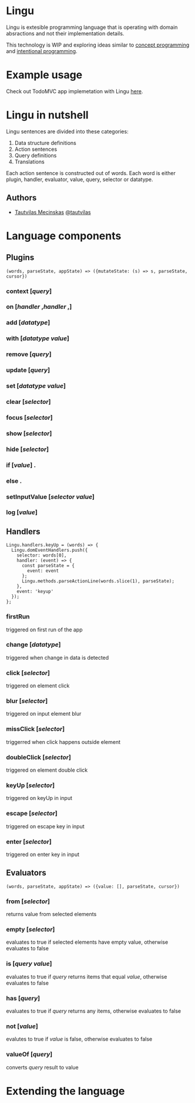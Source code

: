 # Lingu

Lingu is extesible programming language that is operating with domain absractions and not their implementation details.

This technology is WIP and exploring ideas similar to [concept programming](https://en.wikipedia.org/wiki/Concept_programming)
and [intentional programming](https://en.wikipedia.org/wiki/Intentional_programming).

# Example usage

Check out TodoMVC app implemetation with Lingu [here](https://github.com/tautvilas/lingu/tree/master/todomvc).

# Lingu in nutshell

Lingu sentences are divided into these categories:

1. Data structure definitions
2. Action sentences
3. Query definitions
4. Translations

Each action sentence is constructed out of words. Each word is either plugin, handler, evaluator, value, query, selector or datatype.

## Authors

* [Tautvilas Mecinskas](https://github.com/tautvilas/) [@tautvilas](https://twitter.com/TautviIas)

# Language components

## Plugins

```(words, parseState, appState) => ({mutateState: (s) => s, parseState, cursor})```

### context [*query*]
### on [*handler* ,*handler* ,]
### add [*datatype*]
### with [*datatype* *value*]
### remove [*query*]
### update [*query*]
### set [*datatype* *value*]
### clear [*selector*]
### focus [*selector*]
### show [*selector*]
### hide [*selector*]
### if [*value*] . 
### else .
### setInputValue [*selector* *value*]
### log [*value*]

## Handlers

```
Lingu.handlers.keyUp = (words) => {
  Lingu.domEventHandlers.push({
    selector: words[0],
    handler: (event) => {
      const parseState = {
        event: event
      };
      Lingu.methods.parseActionLine(words.slice(1), parseState);
    },
    event: 'keyup'
  });
};
```

### firstRun

triggered on first run of the app

### change [*datatype*]

triggered when change in data is detected

### click [*selector*]

triggered on element click

### blur [*selector*]

triggered on input element blur

### missClick [*selector*]

triggerred when click happens outside element

### doubleClick [*selector*]

triggered on element double click

### keyUp [*selector*]

triggered on keyUp in input

### escape [*selector*]

triggered on escape key in input

### enter [*selector*]

triggered on enter key in input

## Evaluators

```(words, parseState, appState) => ({value: [], parseState, cursor})```

### from [*selector*]

returns value from selected elements

### empty [*selector*]

evaluates to true if selected elements have empty value, otherwise evaluates to false

### is [*query* *value*]

evaluates to true if *query* returns items that equal *value*, otherwise evaluates to false

### has [*query*]

evaluates to true if *query* returns any items, otherwise evaluates to false

### not [*value*]

evalutes to true if *value* is false, otherwise evaluates to false

### valueOf [*query*]

converts *query* result to value

# Extending the language
